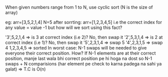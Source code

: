 When given numbers range from 1 to N, use cyclic sort (N is the size of array)

eg: arr=[3,5,2,1,4] N=5
after sorrting: arr=[1,2,3,4,5] i.e the correct index for any value = value -1
but how will we sort using this fact?

'3',5,2,1,4 => is 3 at correct index (i.e 2)? No, then swap it
'2',5,3,1,4 => is 2 at correct index (i.e 1)? No, then swap it
'5',2,3,1,4 => swap 5
'4',2,3,1,5 => swap 4
1,2,3,4,5 => sorted
In worst case: N-1 swaps will be needed to give everyone their correct position. How? If N-1 elements are at their correct position, manje last wala bhi correct position pe hi hoga na dost
so N-1 swaps + N comparisions (har element pe check to karna padega na sahi ya galat) => T.C is O(n)
